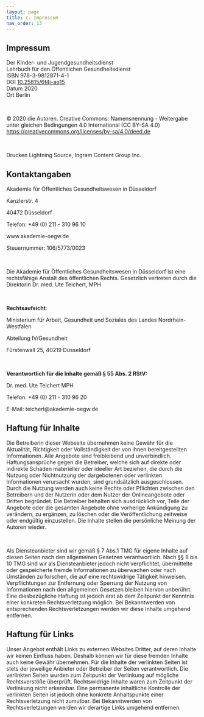 ```yaml
---
layout: page
title: c. Impressum
nav_order: 13
---
```



<h2>Impressum</h2>
<p>Der Kinder- und Jugendgesundheitsdienst<br/>
Lehrbuch für den Öffentlichen Gesundheitsdienst<br/>
ISBN 978-3-9812871-4-1<br/>
DOI <a href="https://doi.org/10.25815/6f4j-aq15" title="https://doi.org/10.25815/6f4j-aq15">10.25815/6f4j-aq15</a><br/>
Datum 2020<br/>
Ort Berlin</p>
<p>&#160;</p>
<p>© 2020 die Autoren. Creative Commons: Namensnennung - Weitergabe unter gleichen Bedingungen 4.0 International (CC BY-SA 4.0) <a href="https://creativecommons.org/licenses/by-sa/4.0/deed.de">https://creativecommons.org/licenses/by-sa/4.0/deed.de</a></p>
<p>&#160;</p>
<p>Drucken Lightning Source, Ingram Content Group Inc.</p>

## Kontaktangaben

<p>Akademie für Öffentliches Gesundheitswesen in Düsseldorf</p><p>Kanzlerstr. 4</p><p>40472 Düsseldorf</p><p>Telefon: +49 (0) 211 - 310 96 10</p><p>www.akademie-oegw.de </p><p>Steuernummer: 106/5773/0023</p><br/><p>Die Akademie für Öffentliches Gesundheitswesen in Düsseldorf ist eine rechtsfähige Anstalt des öffentlichen Rechts. Gesetzlich vertreten durch die Direktorin Dr. med. Ute Teichert, MPH</p><br/><p><strong>Rechtsaufsicht</strong>:</p><p>Ministerium für Arbeit, Gesundheit und Soziales des Landes Nordrhein-Westfalen</p><p>Abteilung IV/Gesundheit</p><p>Fürstenwall 25, 40219 Düsseldorf</p><br/><p><strong>Verantwortlich für die Inhalte gemäß § 55 Abs. 2 RStV:</strong></p><p>Dr. med. Ute Teichert MPH</p><p>Telefon: +49 (0) 211 - 310 96 20</p><p>E-Mail: teichert@akademie-oegw.de</p><h2 id="H487059">Haftung für Inhalte</h2><p>Die Betreiberin dieser Webseite übernehmen keine Gewähr für die Aktualität, Richtigkeit oder Vollständigkeit der von ihnen bereitgestellten Informationen. Alle Angebote sind freibleibend und unverbindlich. Haftungsansprüche gegen die Betreiber, welche sich auf direkte oder indirekte Schäden materieller oder ideeller Art beziehen, die durch die Nutzung oder Nichtnutzung der dargebotenen oder verlinkten Informationen verursacht wurden, sind grundsätzlich ausgeschlossen. Durch die Nutzung werden auch keine Rechte oder Pflichten zwischen den Betreibern und der Nutzerin oder dem Nutzer der Onlineangebote oder Dritten begründet. Die Betreiber behalten sich ausdrücklich vor, Teile der Angebote oder die gesamten Angebote ohne vorherige Ankündigung zu verändern, zu ergänzen, zu löschen oder die Veröffentlichung zeitweise oder endgültig einzustellen. Die Inhalte stellen die persönliche Meinung der Autoren wieder.</p><br/><p>Als Diensteanbieter sind wir gemäß § 7 Abs.1 TMG für eigene Inhalte auf diesen Seiten nach den allgemeinen Gesetzen verantwortlich. Nach §§ 8 bis 10 TMG sind wir als Diensteanbieter jedoch nicht verpflichtet, übermittelte oder gespeicherte fremde Informationen zu überwachen oder nach Umständen zu forschen, die auf eine rechtswidrige Tätigkeit hinweisen. Verpflichtungen zur Entfernung oder Sperrung der Nutzung von Informationen nach den allgemeinen Gesetzen bleiben hiervon unberührt. Eine diesbezügliche Haftung ist jedoch erst ab dem Zeitpunkt der Kenntnis einer konkreten Rechtsverletzung möglich. Bei Bekanntwerden von entsprechenden Rechtsverletzungen werden wir diese Inhalte umgehend entfernen.</p><h2 id="H8902835">Haftung für Links</h2><p>Unser Angebot enthält Links zu externen Websites Dritter, auf deren Inhalte wir keinen Einfluss haben. Deshalb können wir für diese fremden Inhalte auch keine Gewähr übernehmen. Für die Inhalte der verlinkten Seiten ist stets der jeweilige Anbieter oder Betreiber der Seiten verantwortlich. Die verlinkten Seiten wurden zum Zeitpunkt der Verlinkung auf mögliche Rechtsverstöße überprüft. Rechtswidrige Inhalte waren zum Zeitpunkt der Verlinkung nicht erkennbar. Eine permanente inhaltliche Kontrolle der verlinkten Seiten ist jedoch ohne konkrete Anhaltspunkte einer Rechtsverletzung nicht zumutbar. Bei Bekanntwerden von Rechtsverletzungen werden wir derartige Links umgehend entfernen.</p>
